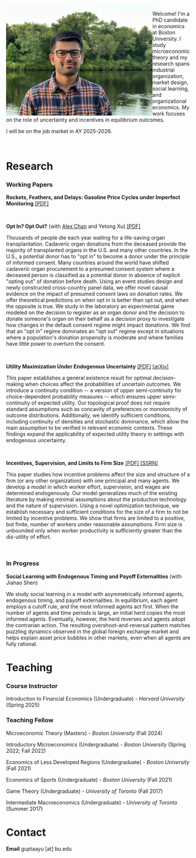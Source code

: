 <img class = "image" align = "left" style = "width:400px; max-width:100%" src = "/Images/2025.jpg"/>

Welcome! I'm a PhD candidate in economics at Boston University. I study microeconomic theory and my research spans industrial organization, market design, social learning, and organizational economics. My work focuses on the role of uncertainty and incentives in equilibrium outcomes.

I will be on the job market in AY 2025-2026.

<br clear = "left" />

# Research

### Working Papers

**Rockets, Feathers, and Delays: Gasoline Price Cycles under Imperfect Monitoring** <a href = "Files/JMP.pdf" target = "_blank" rel = "noopener noreferrer">[PDF]</a>

<br>

**Opt In? Opt Out?** (with [Alex Chan](https://www.alexchan.net/) and Yetong Xu) <a href = "Files/Opt In Opt Out.pdf" target = "_blank" rel = "noopener noreferrer">[PDF]</a>

Thousands of people die each year waiting for a life-saving organ transplantation. Cadaveric organ donations from the deceased provide the majority of transplanted organs in the U.S. and many other countries. In the U.S., a potential donor has to "opt in" to become a donor under the principle of informed consent. Many countries around the world have shifted cadaveric organ procurement to a presumed consent system where a deceased person is classified as a potential donor in absence of explicit "opting out" of donation before death. Using an event studies design and newly constructed cross-country panel data, we offer novel causal evidence on the impact of presumed consent laws on donation rates. We offer theoretical predictions on when opt in is better than opt out, and when the opposite is true. We study in the laboratory an experimental game modeled on the decision to register as an organ donor and the decision to donate someone's organ on their behalf as a decision proxy to investigate how changes in the default consent regime might impact donations. We find that an "opt in" regime dominates an "opt out" regime except in situations where a population's donation propensity is moderate and where families have little power to overturn the consent.

<br>

**Utility Maximization Under Endogenous Uncertainty** <a href = "Files/Note.pdf" target = "_blank" rel = "noopener noreferrer">[PDF]</a> <a href = "http://arxiv.org/abs/2505.06846" target = "_blank" rel = "noopener noreferrer">[arXiv]</a>

This paper establishes a general existence result for optimal decision-making when choices affect the probabilities of uncertain outcomes. We introduce a continuity condition -- a version of upper semi-continuity for choice-dependent probability measures -- which ensures upper semi-continuity of expected utility. Our topological proof does not require standard assumptions such as concavity of preferences or monotonicity of outcome distributions. Additionally, we identify sufficient conditions, including continuity of densities and stochastic dominance, which allow the main assumption to be verified in relevant economic contexts. These findings expand the applicability of expected utility theory in settings with endogenous uncertainty.

<br>

**Incentives, Supervision, and Limits to Firm Size** <a href = "Files/Paper.pdf" target = "_blank" rel = "noopener noreferrer">[PDF]</a> <a href = "http://ssrn.com/abstract=5182004" target = "_blank" rel = "noopener noreferrer">[SSRN]</a>

This paper studies how incentive problems affect the size and structure of a firm (or any other organization) with one principal and many agents. We develop a model in which worker effort, supervision, and wages are determined endogenously. Our model generalizes much of the existing literature by making minimal assumptions about the production technology and the nature of supervision. Using a novel optimization technique, we establish necessary and sufficient conditions for the size of a firm to not be limited by incentive problems. We show that firms are limited to a positive, but finite, number of workers under reasonable assumptions. Firm size is unbounded only when worker productivity is sufficiently greater than the dis-utility of effort.

<br>

### In Progress

**Social Learning with Endogenous Timing and Payoff Externalities** (with Jiahao Shen)

We study social learning in a model with asymmetrically informed agents, endogenous timing, and payoff externalities. In equilibrium, each agent employs a cutoff rule, and the most informed agents act first. When the number of agents and time periods is large, an initial herd copies the most informed agents. Eventually, however, the herd reverses and agents adopt the contrarian action. The resulting overshoot-and-reversal pattern matches puzzling dynamics observed in the global foreign exchange market and helps explain asset price bubbles in other markets, even when all agents are fully rational.


# Teaching

### Course Instructor

Introduction to Financial Economics (Undergraduate) - _Harvard University_ (Spring 2025)

### Teaching Fellow

Microeconomic Theory (Masters) - _Boston University_ (Fall 2024)

Introductory Microeconomics (Undergraduate) - _Boston University_ (Spring 2022; Fall 2022)

Economics of Less Developed Regions (Undergraduate) - _Boston University_ (Fall 2021)

Economics of Sports (Undergraduate) - _Boston University_ (Fall 2021)

Game Theory (Undergraduate) - _University of Toronto_ (Fall 2017)

Intermediate Macroeconomics (Undergraduate) - _University of Toronto_ (Summer 2017)

# Contact

**Email** guptaayu [at] bu.edu
